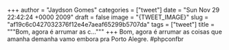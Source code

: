 
+++
author = "Jaydson Gomes"
categories = ["tweet"]
date = "Sun Nov 29 22:42:24 +0000 2009"
draft = false
image = "{TWEET_IMAGE}"
slug = "af19c6c0427032376f12e4e7aeaf65299b5707da"
tags = ["tweet"]
title = """Bom, agora é arrumar as c..."""
+++
Bom, agora é arrumar as coisas que amanha demanha vamo embora pra Porto Alegre. #phpconfbr
